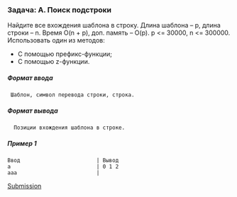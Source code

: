 ### Задача: A. Поиск подстроки

Найдите все вхождения шаблона в строку. Длина шаблона – p, длина строки – n. Время O(n + p), доп. память – O(p).
p <= 30000, n <= 300000. 
Использовать один из методов: 
- С помощью префикс-функции;
- С помощью z-функции.

##### Формат ввода
     
     Шаблон, символ перевода строки, строка.

##### Формат вывода
      
      Позиции вхождения шаблона в строке.
      
##### Пример 1
```
Ввод                        | Вывод
a                           | 0 1 2
aaa                         |
```
[Submission](https://contest.yandex.ru/contest/13875/run-report/21340651/)